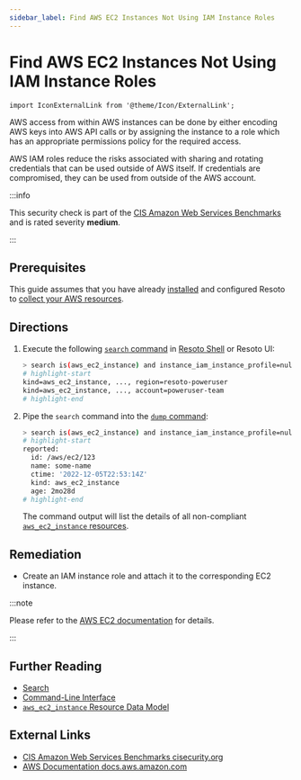```yaml
---
sidebar_label: Find AWS EC2 Instances Not Using IAM Instance Roles
---
```


# Find AWS EC2 Instances Not Using IAM Instance Roles

```mdx-code-block
import IconExternalLink from '@theme/Icon/ExternalLink';
```

AWS access from within AWS instances can be done by either encoding AWS keys into AWS API calls or by assigning the instance to a role which has an appropriate permissions policy for the required access.

AWS IAM roles reduce the risks associated with sharing and rotating credentials that can be used outside of AWS itself. If credentials are compromised, they can be used from outside of the AWS account.

:::info

This security check is part of the [CIS Amazon Web Services Benchmarks](https://cisecurity.org/benchmark/amazon_web_services) and is rated severity **medium**.

:::

## Prerequisites

This guide assumes that you have already [installed](../../../getting-started/install-resoto/index.md) and configured Resoto to [collect your AWS resources](../../../how-to-guides/data-sources/collect-aws-resource-data.md).

## Directions

1. Execute the following [`search` command](../../../reference/cli/search-commands/search.md) in [Resoto Shell](../../../reference/components/shell.md) or Resoto UI:

   ```bash
   > search is(aws_ec2_instance) and instance_iam_instance_profile=null
   # highlight-start
   ​kind=aws_ec2_instance, ..., region=resoto-poweruser
   ​kind=aws_ec2_instance, ..., account=poweruser-team
   # highlight-end
   ```

2. Pipe the `search` command into the [`dump` command](../../../reference/cli/format-commands/dump.md):

   ```bash
   > search is(aws_ec2_instance) and instance_iam_instance_profile=null | dump
   # highlight-start
   ​reported:
   ​  id: /aws/ec2/123
   ​  name: some-name
   ​  ctime: '2022-12-05T22:53:14Z'
   ​  kind: aws_ec2_instance
   ​  age: 2mo28d
   # highlight-end
   ```

   The command output will list the details of all non-compliant [`aws_ec2_instance` resources](../../../reference/unified-data-model/aws.md#aws_ec2_instance).

## Remediation

- Create an IAM instance role and attach it to the corresponding EC2 instance.

:::note

Please refer to the [AWS EC2 documentation](https://docs.aws.amazon.com/IAM/latest/UserGuide/id_roles_use_switch-role-ec2.html) for details.

:::

## Further Reading

- [Search](../../../reference/search/index.md)
- [Command-Line Interface](../../../reference/cli/index.md)
- [`aws_ec2_instance` Resource Data Model](../../../reference/unified-data-model/aws.md#aws_ec2_instance)

## External Links

- [CIS Amazon Web Services Benchmarks <span class="badge badge--secondary" aria-hidden="true">cisecurity.org <IconExternalLink width="10" height="10" /></span>](https://cisecurity.org/benchmark/amazon_web_services)
- [AWS Documentation <span class="badge badge--secondary" aria-hidden="true">docs.aws.amazon.com <IconExternalLink width="10" height="10" /></span>](https://docs.aws.amazon.com/IAM/latest/UserGuide/id_roles_use_switch-role-ec2.html)
